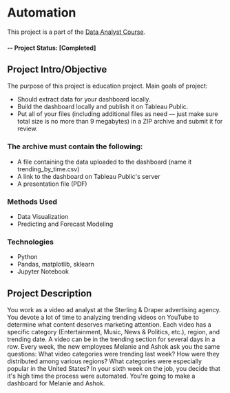 # Automation
This project is a part of the [Data Analyst Course](https://practicum.yandex.com/profile/data-analyst/).

#### -- Project Status: [Completed]

## Project Intro/Objective
The purpose of this project is education project. 
Main goals of project:
* Should extract data for your dashboard locally.
* Build the dashboard locally and publish it on Tableau Public.
* Put all of your files (including additional files as need — just make sure total size is no more than 9 megabytes) in a ZIP archive and submit it for review.

### The archive must contain the following:
* A file containing the data uploaded to the dashboard (name it trending_by_time.csv)
* A link to the dashboard on Tableau Public's server
* A presentation file (PDF)

### Methods Used
* Data Visualization
* Predicting and Forecast Modeling

### Technologies
* Python
* Pandas, matplotlib, sklearn
* Jupyter Notebook

## Project Description
You work as a video ad analyst at the Sterling & Draper advertising agency. You devote a lot of time to analyzing trending videos on YouTube to determine what content deserves marketing attention.
Each video has a specific category (Entertainment, Music, News & Politics, etc.), region, and trending date.
A video can be in the trending section for several days in a row.
Every week, the new employees Melanie and Ashok ask you the same questions:
What video categories were trending last week?
How were they distributed among various regions?
What categories were especially popular in the United States?
In your sixth week on the job, you decide that it's high time the process were automated. You're going to make a dashboard for Melanie and Ashok.
